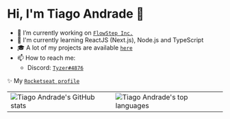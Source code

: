 # Hi, I'm Tiago Andrade 👋

- 🔭 I’m currently working on [`FlowStep Inc.`]
- 🌱 I'm currently learning ReactJS (Next.js), Node.js and TypeScript
- 🎓 A lot of my projects are available [`here`](https://github.com/TiagooAndrade/my-projects)
- 📫 How to reach me:
  - Discord: [`Tyzer#4876`]

✨ My [`Rocketseat profile`](https://app.rocketseat.com.br/me/tiago)

<!--
![Tiago Andrade's GitHub stats](https://github-readme-stats.vercel.app/api?username=TiagooAndrade&bg_color=282a42&title_color=5a7dbf&text_color=a6c4fc&show_icons=true)
![Tiago Andrade's top languages](https://github-readme-stats.vercel.app/api/top-langs/?username=TiagooAndrade&bg_color=282a42&title_color=5a7dbf&text_color=a6c4fc&layout=compact) -->

<table>
  <tr>
    <td>
      <img alt="Tiago Andrade's GitHub stats" src="https://github-readme-stats.vercel.app/api?username=TiagooAndrade&bg_color=00000000&hide_border=true&title_color=72F2A5&text_color=a6fcc8&icon_color=4cf18e&show_icons=true" />
    </td>
    <td>
      <img alt="Tiago Andrade's top languages" src="https://github-readme-stats.vercel.app/api/top-langs/?username=TiagooAndrade&bg_color=00000000&hide_border=true&title_color=72F2A5&text_color=a6fcc8&layout=compact" />
    </td>
  </tr>
</table>

[`FlowStep Inc.`]: https://github.com/FlowStepInc
[`Tyzer#4876`]: https://discord.com/users/428962230638346252
